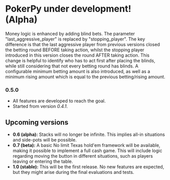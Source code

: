 # PokerPy under development! (Alpha)
Money logic is enhanced by adding blind bets. The parameter "last_aggressive_player" is replaced by "stopping_player". The key difference is that the last aggressive player from previous versions closed the betting round BEFORE taking action, whilst the stopping player introduced in this version closes the round AFTER taking action. This change is helpful to identify who has to act first after placing the blinds, while still considering that not every betting round has blinds. A configurable minimum betting amount is also introduced, as well as a minimum rising amount which is equal to the previous betting/rising amount.

### 0.5.0
- All features are developed to reach the goal.
- Started from version *0.4.1*.

## Upcoming versions
- **0.6 (alpha):** Stacks will no longer be infinite. This implies all-in situations and side-pots will be possible.
- **0.7 (beta):** A basic No limit Texas hold'em framework will be available, making it possible to implement a full cash game. This will include logic regarding moving the button in different situations, such as players leaving or entering the table.
- **1.0 (stable):** This will be the first release. No new features are expected, but they might arise during the final evaluations and tests. 